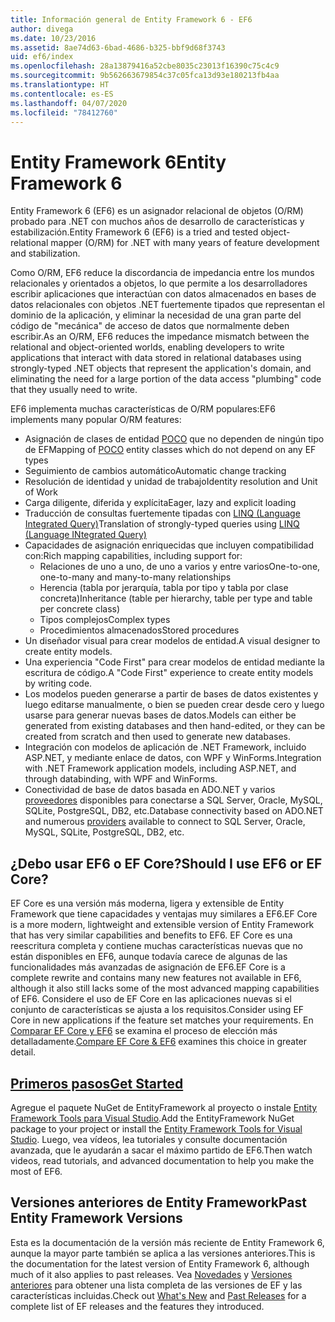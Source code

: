 ```yaml
---
title: Información general de Entity Framework 6 - EF6
author: divega
ms.date: 10/23/2016
ms.assetid: 8ae74d63-6bad-4686-b325-bbf9d68f3743
uid: ef6/index
ms.openlocfilehash: 28a13879416a52cbe8035c23013f16390c75c4c9
ms.sourcegitcommit: 9b562663679854c37c05fca13d93e180213fb4aa
ms.translationtype: HT
ms.contentlocale: es-ES
ms.lasthandoff: 04/07/2020
ms.locfileid: "78412760"
---
```

# <a name="entity-framework-6"></a><span data-ttu-id="60d8e-102">Entity Framework 6</span><span class="sxs-lookup"><span data-stu-id="60d8e-102">Entity Framework 6</span></span>
<span data-ttu-id="60d8e-103">Entity Framework 6 (EF6) es un asignador relacional de objetos (O/RM) probado para .NET con muchos años de desarrollo de características y estabilización.</span><span class="sxs-lookup"><span data-stu-id="60d8e-103">Entity Framework 6 (EF6) is a tried and tested object-relational mapper (O/RM) for .NET with many years of feature development and stabilization.</span></span>

<span data-ttu-id="60d8e-104">Como O/RM, EF6 reduce la discordancia de impedancia entre los mundos relacionales y orientados a objetos, lo que permite a los desarrolladores escribir aplicaciones que interactúan con datos almacenados en bases de datos relacionales con objetos .NET fuertemente tipados que representan el dominio de la aplicación, y eliminar la necesidad de una gran parte del código de "mecánica" de acceso de datos que normalmente deben escribir.</span><span class="sxs-lookup"><span data-stu-id="60d8e-104">As an O/RM, EF6 reduces the impedance mismatch between the relational and object-oriented worlds, enabling developers to write applications that interact with data stored in relational databases using strongly-typed .NET objects that represent the application's domain, and eliminating the need for a large portion of the data access "plumbing" code that they usually need to write.</span></span>

<span data-ttu-id="60d8e-105">EF6 implementa muchas características de O/RM populares:</span><span class="sxs-lookup"><span data-stu-id="60d8e-105">EF6 implements many popular O/RM features:</span></span>
- <span data-ttu-id="60d8e-106">Asignación de clases de entidad [POCO](xref:ef6/resources/glossary#poco) que no dependen de ningún tipo de EF</span><span class="sxs-lookup"><span data-stu-id="60d8e-106">Mapping of [POCO](xref:ef6/resources/glossary#poco) entity classes which do not depend on any EF types</span></span>
- <span data-ttu-id="60d8e-107">Seguimiento de cambios automático</span><span class="sxs-lookup"><span data-stu-id="60d8e-107">Automatic change tracking</span></span>
- <span data-ttu-id="60d8e-108">Resolución de identidad y unidad de trabajo</span><span class="sxs-lookup"><span data-stu-id="60d8e-108">Identity resolution and Unit of Work</span></span>
- <span data-ttu-id="60d8e-109">Carga diligente, diferida y explícita</span><span class="sxs-lookup"><span data-stu-id="60d8e-109">Eager, lazy and explicit loading</span></span>
- <span data-ttu-id="60d8e-110">Traducción de consultas fuertemente tipadas con [LINQ (Language Integrated Query)](https://aka.ms/AA6hsvu)</span><span class="sxs-lookup"><span data-stu-id="60d8e-110">Translation of strongly-typed queries using [LINQ (Language INtegrated Query)](https://aka.ms/AA6hsvu)</span></span>
- <span data-ttu-id="60d8e-111">Capacidades de asignación enriquecidas que incluyen compatibilidad con:</span><span class="sxs-lookup"><span data-stu-id="60d8e-111">Rich mapping capabilities, including support for:</span></span>
  - <span data-ttu-id="60d8e-112">Relaciones de uno a uno, de uno a varios y entre varios</span><span class="sxs-lookup"><span data-stu-id="60d8e-112">One-to-one, one-to-many and many-to-many relationships</span></span>
  - <span data-ttu-id="60d8e-113">Herencia (tabla por jerarquía, tabla por tipo y tabla por clase concreta)</span><span class="sxs-lookup"><span data-stu-id="60d8e-113">Inheritance (table per hierarchy, table per type and table per concrete class)</span></span>
  - <span data-ttu-id="60d8e-114">Tipos complejos</span><span class="sxs-lookup"><span data-stu-id="60d8e-114">Complex types</span></span>
  - <span data-ttu-id="60d8e-115">Procedimientos almacenados</span><span class="sxs-lookup"><span data-stu-id="60d8e-115">Stored procedures</span></span>
- <span data-ttu-id="60d8e-116">Un diseñador visual para crear modelos de entidad.</span><span class="sxs-lookup"><span data-stu-id="60d8e-116">A visual designer to create entity models.</span></span>
- <span data-ttu-id="60d8e-117">Una experiencia "Code First" para crear modelos de entidad mediante la escritura de código.</span><span class="sxs-lookup"><span data-stu-id="60d8e-117">A "Code First" experience to create entity models by writing code.</span></span>
- <span data-ttu-id="60d8e-118">Los modelos pueden generarse a partir de bases de datos existentes y luego editarse manualmente, o bien se pueden crear desde cero y luego usarse para generar nuevas bases de datos.</span><span class="sxs-lookup"><span data-stu-id="60d8e-118">Models can either be generated from existing databases and then hand-edited, or they can be created from scratch and then used to generate new databases.</span></span>
- <span data-ttu-id="60d8e-119">Integración con modelos de aplicación de .NET Framework, incluido ASP.NET, y mediante enlace de datos, con WPF y WinForms.</span><span class="sxs-lookup"><span data-stu-id="60d8e-119">Integration with .NET Framework application models, including ASP.NET, and through databinding, with WPF and WinForms.</span></span>
- <span data-ttu-id="60d8e-120">Conectividad de base de datos basada en ADO.NET y varios [proveedores](xref:ef6/fundamentals/providers/index) disponibles para conectarse a SQL Server, Oracle, MySQL, SQLite, PostgreSQL, DB2, etc.</span><span class="sxs-lookup"><span data-stu-id="60d8e-120">Database connectivity based on ADO.NET and numerous [providers](xref:ef6/fundamentals/providers/index) available to connect to SQL Server, Oracle, MySQL, SQLite, PostgreSQL, DB2, etc.</span></span>

## <a name="should-i-use-ef6-or-ef-core"></a><span data-ttu-id="60d8e-121">¿Debo usar EF6 o EF Core?</span><span class="sxs-lookup"><span data-stu-id="60d8e-121">Should I use EF6 or EF Core?</span></span>

<span data-ttu-id="60d8e-122">EF Core es una versión más moderna, ligera y extensible de Entity Framework que tiene capacidades y ventajas muy similares a EF6.</span><span class="sxs-lookup"><span data-stu-id="60d8e-122">EF Core is a more modern, lightweight and extensible version of Entity Framework that has very similar capabilities and benefits to EF6.</span></span>
<span data-ttu-id="60d8e-123">EF Core es una reescritura completa y contiene muchas características nuevas que no están disponibles en EF6, aunque todavía carece de algunas de las funcionalidades más avanzadas de asignación de EF6.</span><span class="sxs-lookup"><span data-stu-id="60d8e-123">EF Core is a complete rewrite and contains many new features not available in EF6, although it also still lacks some of the most advanced mapping capabilities of EF6.</span></span>
<span data-ttu-id="60d8e-124">Considere el uso de EF Core en las aplicaciones nuevas si el conjunto de características se ajusta a los requisitos.</span><span class="sxs-lookup"><span data-stu-id="60d8e-124">Consider using EF Core in new applications if the feature set matches your requirements.</span></span>
<span data-ttu-id="60d8e-125">En [Comparar EF Core y EF6](xref:efcore-and-ef6/index) se examina el proceso de elección más detalladamente.</span><span class="sxs-lookup"><span data-stu-id="60d8e-125">[Compare EF Core & EF6](xref:efcore-and-ef6/index) examines this choice in greater detail.</span></span>

## <a name="get-started"></a>[<span data-ttu-id="60d8e-126">Primeros pasos</span><span class="sxs-lookup"><span data-stu-id="60d8e-126">Get Started</span></span>](xref:ef6/get-started)

<span data-ttu-id="60d8e-127">Agregue el paquete NuGet de EntityFramework al proyecto o instale [Entity Framework Tools para Visual Studio](https://aka.ms/AA6i8c5).</span><span class="sxs-lookup"><span data-stu-id="60d8e-127">Add the EntityFramework NuGet package to your project or install the [Entity Framework Tools for Visual Studio](https://aka.ms/AA6i8c5).</span></span> <span data-ttu-id="60d8e-128">Luego, vea vídeos, lea tutoriales y consulte documentación avanzada, que le ayudarán a sacar el máximo partido de EF6.</span><span class="sxs-lookup"><span data-stu-id="60d8e-128">Then watch videos, read tutorials, and advanced documentation to help you make the most of EF6.</span></span>

## <a name="past-entity-framework-versions"></a><span data-ttu-id="60d8e-129">Versiones anteriores de Entity Framework</span><span class="sxs-lookup"><span data-stu-id="60d8e-129">Past Entity Framework Versions</span></span>

<span data-ttu-id="60d8e-130">Esta es la documentación de la versión más reciente de Entity Framework 6, aunque la mayor parte también se aplica a las versiones anteriores.</span><span class="sxs-lookup"><span data-stu-id="60d8e-130">This is the documentation for the latest version of Entity Framework 6, although much of it also applies to past releases.</span></span>
<span data-ttu-id="60d8e-131">Vea [Novedades](xref:ef6/what-is-new/index) y [Versiones anteriores](xref:ef6/what-is-new/past-releases) para obtener una lista completa de las versiones de EF y las características incluidas.</span><span class="sxs-lookup"><span data-stu-id="60d8e-131">Check out [What's New](xref:ef6/what-is-new/index) and [Past Releases](xref:ef6/what-is-new/past-releases) for a complete list of EF releases and the features they introduced.</span></span>
